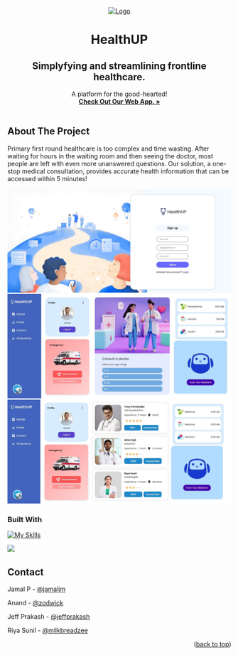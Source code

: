 
<a name="readme-top"></a>
<!--
*** Thanks for checking out the Best-README-Template. If you have a suggestion
*** that would make this better, please fork the repo and create a pull request
*** or simply open an issue with the tag "enhancement".
*** Don't forget to give the project a star!
*** Thanks again! Now go create something AMAZING! :D
-->





<!-- PROJECT LOGO -->

<div align="center">
  <a href="https://healthup.jamaljm.repl.co/">
    <img src="https://i.imgur.com/rMj5qV4.png" alt="Logo" height="80">
  </a>

  <h1 align="center">HealthUP</h1>
  <h2 align="center">Simplyfying and streamlining frontline healthcare.</h2>

  <p align="center">
    A platform for the good-hearted!
    <br/>
    <a href="https://healthup.jamaljm.repl.co/"><strong>Check Out Our Web App. »</strong></a>
    <br />
    <br />
  
  </p>
</div>




<!-- ABOUT THE PROJECT -->
## About The Project




Primary first round healthcare is too complex and time wasting. After waiting for hours in the waiting room and then seeing the doctor, most people are left with even more unanswered questions. Our solution, a one-stop medical consultation, provides accurate health information that can be accessed within 5 minutes! 

<img src="Front-end/src/pages/h1.jpg"></img>
<img src="Front-end/src/pages/h2.jpg"></img>
<img src="Front-end/src/pages/h3.jpg"></img>




### Built With
[![My Skills](https://skills.thijs.gg/icons?i=react,postgresql,css,django,firebase,javascript,figma,netlify&theme=light)](https://skills.thijs.gg)

<img src="https://img.shields.io/badge/replit-667881?style=for-the-badge&logo=replit&logoColor=white"></img>
























<!-- CONTACT -->
## Contact

Jamal P - [@jamaljm](https://github.com/jamaljm)  <br/>

Anand - [@zodwick](https://github.com/zodwick) <br/>

Jeff Prakash - [@jeffprakash](https://github.com/jeffprakash) <br/>

Riya Sunil - [@milkbreadzee](https://github.com/milkbreadzee) 


<p align="right">(<a href="#readme-top">back to top</a>)</p>







